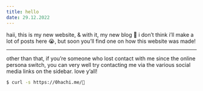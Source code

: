 ```yaml
---
title: hello
date: 29.12.2022
---
```


haii, this is my new website, & with it, my new blog 🥳 i don’t think
i’ll make a lot of posts here 😭, but soon you’ll find one on how this
website was made!

---

other than that, if you’re someone who lost contact with me since the
online persona switch, you can very well try contacting me via the
various social media links on the sidebar. love y’all!

```sh
$ curl -s https://0hachi.me/🤍
```
